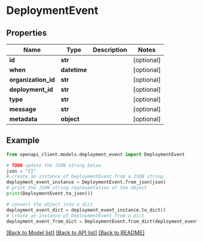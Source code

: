 # DeploymentEvent


## Properties

Name | Type | Description | Notes
------------ | ------------- | ------------- | -------------
**id** | **str** |  | [optional] 
**when** | **datetime** |  | [optional] 
**organization_id** | **str** |  | [optional] 
**deployment_id** | **str** |  | [optional] 
**type** | **str** |  | [optional] 
**message** | **str** |  | [optional] 
**metadata** | **object** |  | [optional] 

## Example

```python
from openapi_client.models.deployment_event import DeploymentEvent

# TODO update the JSON string below
json = "{}"
# create an instance of DeploymentEvent from a JSON string
deployment_event_instance = DeploymentEvent.from_json(json)
# print the JSON string representation of the object
print(DeploymentEvent.to_json())

# convert the object into a dict
deployment_event_dict = deployment_event_instance.to_dict()
# create an instance of DeploymentEvent from a dict
deployment_event_from_dict = DeploymentEvent.from_dict(deployment_event_dict)
```
[[Back to Model list]](../README.md#documentation-for-models) [[Back to API list]](../README.md#documentation-for-api-endpoints) [[Back to README]](../README.md)


